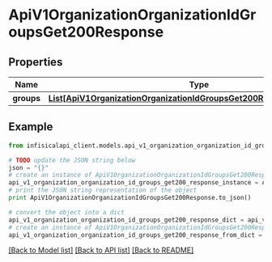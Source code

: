 # ApiV1OrganizationOrganizationIdGroupsGet200Response


## Properties
Name | Type | Description | Notes
------------ | ------------- | ------------- | -------------
**groups** | [**List[ApiV1OrganizationOrganizationIdGroupsGet200ResponseGroupsInner]**](ApiV1OrganizationOrganizationIdGroupsGet200ResponseGroupsInner.md) |  | 

## Example

```python
from infisicalapi_client.models.api_v1_organization_organization_id_groups_get200_response import ApiV1OrganizationOrganizationIdGroupsGet200Response

# TODO update the JSON string below
json = "{}"
# create an instance of ApiV1OrganizationOrganizationIdGroupsGet200Response from a JSON string
api_v1_organization_organization_id_groups_get200_response_instance = ApiV1OrganizationOrganizationIdGroupsGet200Response.from_json(json)
# print the JSON string representation of the object
print ApiV1OrganizationOrganizationIdGroupsGet200Response.to_json()

# convert the object into a dict
api_v1_organization_organization_id_groups_get200_response_dict = api_v1_organization_organization_id_groups_get200_response_instance.to_dict()
# create an instance of ApiV1OrganizationOrganizationIdGroupsGet200Response from a dict
api_v1_organization_organization_id_groups_get200_response_from_dict = ApiV1OrganizationOrganizationIdGroupsGet200Response.from_dict(api_v1_organization_organization_id_groups_get200_response_dict)
```
[[Back to Model list]](../README.md#documentation-for-models) [[Back to API list]](../README.md#documentation-for-api-endpoints) [[Back to README]](../README.md)


